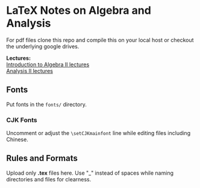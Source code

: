 # LaTeX Notes on Algebra and Analysis

For pdf files clone this repo and compile this on your local host or checkout the underlying google drives.

**Lectures:**  
[Introduction to Algebra II lectures](https://drive.google.com/drive/folders/1nD9Y6Oknt2rd7djVqKCqSpfRSZrFUeRD?usp=sharing)  
[Analysis II lectures](https://drive.google.com/drive/folders/1mZfv6WPayI-0Rt-9sj86q_V1Hj6yMVvo?usp=sharing)  

## Fonts

Put fonts in the `fonts/` directory.

### CJK Fonts

Uncomment or adjust the `\setCJKmainfont` line while editing files including Chinese.

## Rules and Formats

Upload only **.tex** files here.
Use "\_" instead of spaces while naming directories and files for clearness.



